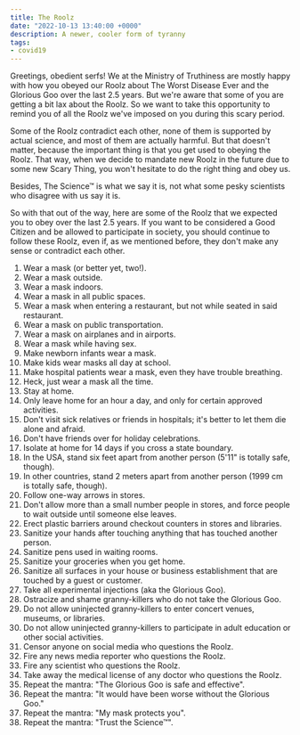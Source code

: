 ```yaml
---
title: The Roolz
date: "2022-10-13 13:40:00 +0000"
description: A newer, cooler form of tyranny
tags:
- covid19
---
```


Greetings, obedient serfs! We at the Ministry of Truthiness are mostly
happy with how you obeyed our Roolz about The Worst Disease Ever and
the Glorious Goo over the last 2.5 years.  But we're aware that some
of you are getting a bit lax about the Roolz.  So we want to take this
opportunity to remind you of all the Roolz we've imposed on you during
this scary period.

<!--more-->

Some of the Roolz contradict each other, none of
them is supported by actual science, and most of them are actually
harmful.  But that doesn't matter, because the important thing is that
you get used to obeying the Roolz.  That way,
when we decide to mandate new Roolz in the future due to some new
Scary Thing, you won't hesitate to do the right thing and obey us.

Besides, The Science™ is what we say it is, not what some pesky scientists
who disagree with us say it is.

So with that out of the way, here are some of the Roolz that we expected
you to obey over the last 2.5 years.  If you want to be considered
a Good Citizen and be allowed to participate in society, you should continue
to follow these Roolz, even if, as we mentioned before, they don't
make any sense or contradict each other.

1. Wear a mask (or better yet, two!).
2. Wear a mask outside.
3. Wear a mask indoors.
4. Wear a mask in all public spaces.
5. Wear a mask when entering a restaurant, but not while seated in said restaurant.
6. Wear a mask on public transportation.
6. Wear a mask on airplanes and in airports.
6. Wear a mask while having sex.
7. Make newborn infants wear a mask.
8. Make kids wear masks all day at school.
9. Make hospital patients wear a mask, even they have trouble breathing.
10. Heck, just wear a mask all the time.
11. Stay at home.
12. Only leave home for an hour a day, and only for certain approved activities.
13. Don't visit sick relatives or friends in hospitals; it's better to let them die alone and afraid.
13. Don't have friends over for holiday celebrations.
13. Isolate at home for 14 days if you cross a state boundary.
14. In the USA, stand six feet apart from another person (5'11" is totally safe, though).
14. In other countries, stand 2 meters apart from another person (1999 cm is totally safe, though).
15. Follow one-way arrows in stores.
16. Don't allow more than a small number people in stores, and force people to wait outside until someone else leaves.
17. Erect plastic barriers around checkout counters in stores and libraries.
18. Sanitize your hands after touching anything that has touched another person.
19. Sanitize pens used in waiting rooms.
20. Sanitize your groceries when you get home.
21. Sanitize all surfaces in your house or business establishment that are touched by a guest or customer.
22. Take all experimental injections (aka the Glorious Goo).
23. Ostracize and shame granny-killers who do not take the Glorious Goo.
24. Do not allow uninjected granny-killers to enter concert venues, museums, or libraries.
25. Do not allow uninjected granny-killers to participate in adult education or other social activities.
26. Censor anyone on social media who questions the Roolz.
27. Fire any news media reporter who questions the Roolz.
28. Fire any scientist who questions the Roolz.
29. Take away the medical license of any doctor who questions the Roolz.
30. Repeat the mantra: "The Glorious Goo is safe and effective".
31. Repeat the mantra: "It would have been worse without the Glorious Goo."
32. Repeat the mantra: "My mask protects you".
33. Repeat the mantra: "Trust the Science™".
